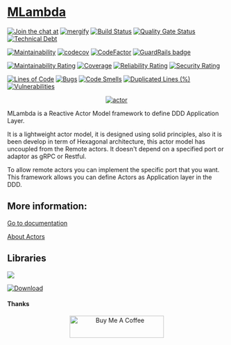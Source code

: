 # [MLambda](https://www.mlambda.net)

[![Join the chat at](https://badges.gitter.im/M-Lambda/Actor.svg)](https://gitter.im/M-Lambda/Actor?utm_source=badge&utm_medium=badge&utm_campaign=pr-badge)
[![mergify](https://img.shields.io/endpoint.svg?url=https://gh.mergify.io/badges/RoyGI/MLambda&amp;style=flat)](https://mergify.io)
[![Build Status](https://travis-ci.com/RoyGI/MLambda.svg?branch=master)](https://travis-ci.com/RoyGI/MLambda)
[![Quality Gate Status](https://sonarcloud.io/api/project_badges/measure?project=RoyGI_MLambda&metric=alert_status)](https://sonarcloud.io/dashboard?id=RoyGI_MLambda)
[![Technical Debt](https://sonarcloud.io/api/project_badges/measure?project=RoyGI_MLambda&metric=sqale_index)](https://sonarcloud.io/dashboard?id=RoyGI_MLambda)

[![Maintainability](https://api.codeclimate.com/v1/badges/737d19a0ea28334bf24f/maintainability)](https://codeclimate.com/github/RoyGI/MLambda/maintainability)
[![codecov](https://codecov.io/gh/RoyGI/MLambda/branch/master/graph/badge.svg)](https://codecov.io/gh/RoyGI/MLambda)
[![CodeFactor](https://www.codefactor.io/repository/github/roygi/mlambda/badge)](https://www.codefactor.io/repository/github/roygi/mlambda)
[![GuardRails badge](https://badges.guardrails.io/RoyGI/MLambda.svg?token=92ebac5e2201973fdb72dab039abe5da63bc8427d4dda67f0b33e71a15c6f06f&provider=github)](https://dashboard.guardrails.io/default/gh/RoyGI/MLambda)

[![Maintainability Rating](https://sonarcloud.io/api/project_badges/measure?project=RoyGI_MLambda&metric=sqale_rating)](https://sonarcloud.io/dashboard?id=RoyGI_MLambda)
[![Coverage](https://sonarcloud.io/api/project_badges/measure?project=RoyGI_MLambda&metric=coverage)](https://sonarcloud.io/dashboard?id=RoyGI_MLambda)
[![Reliability Rating](https://sonarcloud.io/api/project_badges/measure?project=RoyGI_MLambda&metric=reliability_rating)](https://sonarcloud.io/dashboard?id=RoyGI_MLambda)
[![Security Rating](https://sonarcloud.io/api/project_badges/measure?project=RoyGI_MLambda&metric=security_rating)](https://sonarcloud.io/dashboard?id=RoyGI_MLambda)

[![Lines of Code](https://sonarcloud.io/api/project_badges/measure?project=RoyGI_MLambda&metric=ncloc)](https://sonarcloud.io/dashboard?id=RoyGI_MLambda)
[![Bugs](https://sonarcloud.io/api/project_badges/measure?project=RoyGI_MLambda&metric=bugs)](https://sonarcloud.io/dashboard?id=RoyGI_MLambda)
[![Code Smells](https://sonarcloud.io/api/project_badges/measure?project=RoyGI_MLambda&metric=code_smells)](https://sonarcloud.io/dashboard?id=RoyGI_MLambda)
[![Duplicated Lines (%)](https://sonarcloud.io/api/project_badges/measure?project=RoyGI_MLambda&metric=duplicated_lines_density)](https://sonarcloud.io/dashboard?id=RoyGI_MLambda)
[![Vulnerabilities](https://sonarcloud.io/api/project_badges/measure?project=RoyGI_MLambda&metric=vulnerabilities)](https://sonarcloud.io/dashboard?id=RoyGI_MLambda)

<p align="center">
    <a href="https://actors.mlambda.net">
      <img src="https://actors.mlambda.net/site/assets/mactor.png" alt="actor">
    </a>
</p>

MLambda is a Reactive Actor Model framework to define DDD Application Layer.
 
It is a lightweight actor model, it is designed using solid principles, also it is been develop in term of Hexagonal  architecture, this actor model has uncoupled from the Remote actors. It doesn't depend on a specified port or adaptor as gRPC or Restful. 
 
 To allow remote actors you can implement the specific port that you want. This framework allows you
can define Actors as Application layer in the DDD.
 
 
 ## More information:
 
[Go to documentation](https://actors.mlambda.net)

[About Actors](https://www.youtube.com/watch?v=7erJ1DV_Tlo) 


## Libraries

<a href='https://bintray.com/roygi/mlibrary/MLambda.Actors?source=watch' alt='Get automatic notifications about new "MLambda.Actors" versions'>
    <img src='https://www.bintray.com/docs/images/bintray_badge_color.png'>
</a>

[![Download](https://api.bintray.com/packages/roygi/mlibrary/MLambda.Actors/images/download.svg)](https://bintray.com/roygi/mlibrary/MLambda.Actors/_latestVersion)



#### Thanks

<p align="center">
    <a href="https://www.buymeacoffee.com/yordivad" target="_blank">
        <img src="https://cdn.buymeacoffee.com/buttons/default-orange.png" alt="Buy Me A Coffee" width="217px" height="51px">       </a>
</p>
